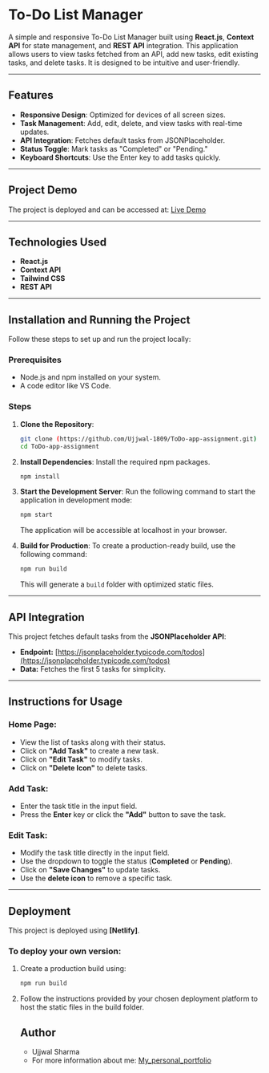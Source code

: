 # To-Do List Manager

A simple and responsive To-Do List Manager built using **React.js**, **Context API** for state management, and **REST API** integration. This application allows users to view tasks fetched from an API, add new tasks, edit existing tasks, and delete tasks. It is designed to be intuitive and user-friendly.

---

## Features

- **Responsive Design**: Optimized for devices of all screen sizes.
- **Task Management**: Add, edit, delete, and view tasks with real-time updates.
- **API Integration**: Fetches default tasks from JSONPlaceholder.
- **Status Toggle**: Mark tasks as "Completed" or "Pending."
- **Keyboard Shortcuts**: Use the Enter key to add tasks quickly.

---

## Project Demo

The project is deployed and can be accessed at: [Live Demo](https://my-todo-app-assignment.netlify.app/)  

---

## Technologies Used

- **React.js**
- **Context API**
- **Tailwind CSS**
- **REST API**

---

## Installation and Running the Project

Follow these steps to set up and run the project locally:

### Prerequisites

- Node.js and npm installed on your system.
- A code editor like VS Code.

### Steps

1. **Clone the Repository**:
    ```bash
    git clone (https://github.com/Ujjwal-1809/ToDo-app-assignment.git)
    cd ToDo-app-assignment
    ```

2. **Install Dependencies**:
    Install the required npm packages.
    ```bash
    npm install
    ```

3. **Start the Development Server**:
    Run the following command to start the application in development mode:
    ```bash
    npm start
    ```
    The application will be accessible at localhost in your browser.

4. **Build for Production**:
    To create a production-ready build, use the following command:
    ```bash
    npm run build
    ```
    This will generate a `build` folder with optimized static files.

---

## **API Integration**

This project fetches default tasks from the **JSONPlaceholder API**:

- **Endpoint:** [https://jsonplaceholder.typicode.com/todos](https://jsonplaceholder.typicode.com/todos)
- **Data:** Fetches the first 5 tasks for simplicity.

---

## **Instructions for Usage**

### **Home Page:**
- View the list of tasks along with their status.
- Click on **"Add Task"** to create a new task.
- Click on **"Edit Task"** to modify tasks.
- Click on **"Delete Icon"** to delete tasks.

### **Add Task:**
- Enter the task title in the input field.
- Press the **Enter** key or click the **"Add"** button to save the task.

### **Edit Task:**
- Modify the task title directly in the input field.
- Use the dropdown to toggle the status (**Completed** or **Pending**).
- Click on **"Save Changes"** to update tasks.
- Use the **delete icon** to remove a specific task.

---

## **Deployment**

This project is deployed using **[Netlify]**. 

### **To deploy your own version:**
1. Create a production build using:
   ```bash
   npm run build
   
2. Follow the instructions provided by your chosen deployment platform to host the static files in the build folder.

   ## **Author**

   - Ujjwal Sharma
   - For more information about me: [My_personal_portfolio](https://675206351d6ff11db877973f--ujjwal-personal-portfolio.netlify.app/)



